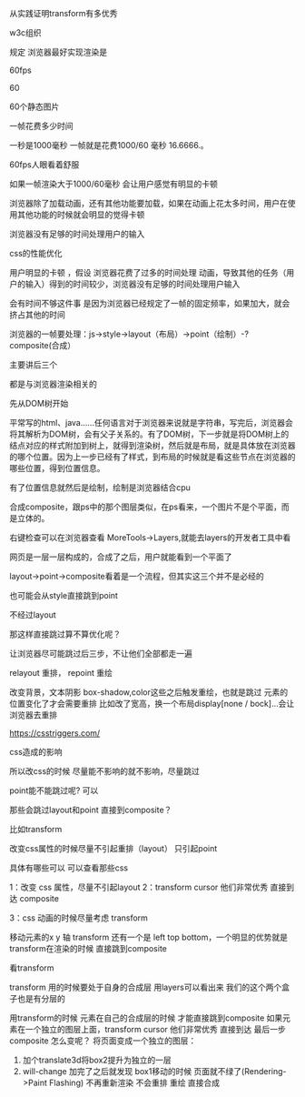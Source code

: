 从实践证明transform有多优秀

w3c组织

规定 浏览器最好实现渲染是

60fps


60


60个静态图片

一帧花费多少时间


一秒是1000毫秒 一帧就是花费1000/60 毫秒 16.6666.。

60fps人眼看着舒服


如果一帧渲染大于1000/60毫秒 会让用户感觉有明显的卡顿


浏览器除了加载动画，还有其他功能要加载，如果在动画上花太多时间，用户在使用其他功能的时候就会明显的觉得卡顿

浏览器没有足够的时间处理用户的输入

css的性能优化

用户明显的卡顿 ，假设 浏览器花费了过多的时间处理 动画，导致其他的任务（用户的输入）得到的时间较少，浏览器没有足够的时间处理用户输入

会有时间不够这件事 是因为浏览器已经规定了一帧的固定频率，如果加大，就会挤占其他的时间

浏览器的一帧要处理：js->style->layout（布局）->point（绘制）-?composite(合成）


主要讲后三个


都是与浏览器渲染相关的

先从DOM树开始

平常写的html、java......任何语言对于浏览器来说就是字符串，写完后，浏览器会将其解析为DOM树，会有父子关系的。有了DOM树，下一步就是将DOM树上的结点对应的样式附加到树上，就得到渲染树，然后就是布局，就是具体放在浏览器的哪个位置。因为上一步已经有了样式，到布局的时候就是看这些节点在浏览器的哪些位置，得到位置信息。

有了位置信息就然后是绘制，绘制是浏览器结合cpu

合成composite，跟ps中的那个图层类似，在ps看来，一个图片不是个平面，而是立体的。

右键检查可以在浏览器查看 MoreTools->Layers,就能去layers的开发者工具中看


网页是一层一层构成的，合成了之后，用户就能看到一个平面了


layout->point->composite看着是一个流程，但其实这三个并不是必经的


也可能会从style直接跳到point


不经过layout



那这样直接跳过算不算优化呢？

让浏览器尽可能跳过后三步，不让他们全部都走一遍

relayout 重排， repoint 重绘


改变背景，文本阴影 box-shadow,color这些之后触发重绘，也就是跳过  元素的位置变化了才会需要重排 比如改了宽高，换一个布局display[none  /  bock]...会让浏览器去重排


https://csstriggers.com/


css造成的影响


所以改css的时候 尽量能不影响的就不影响，尽量跳过


point能不能跳过呢? 可以


那些会跳过layout和point 直接到composite？


比如transform

改变css属性的时候尽量不引起重排（layout） 只引起point


具体有哪些可以 可以查看那些css


1：改变 css 属性，尽量不引起layout
2：transform cursor 他们非常优秀 直接到达 composite

3：css 动画的时候尽量考虑 transform

移动元素的x y 轴 transform 还有一个是 left top bottom，一个明显的优势就是transform在渲染的时候 直接跳到composite

看transform


transform 用的时候要处于自身的合成层   用layers可以看出来 我们的这个两个盒子也是有分层的

用transform的时候 元素在自己的合成层的时候 才能直接跳到composite
如果元素在一个独立的图层上面，transform cursor 他们非常优秀 直接到达 最后一步composite
怎么变呢？
将页面变成一个独立的图层：
1. 加个translate3d将box2提升为独立的一层
2. will-change 
加完了之后就发现 box1移动的时候 页面就不绿了(Rendering->Paint Flashing) 不再重新渲染 不会重排 重绘 直接合成